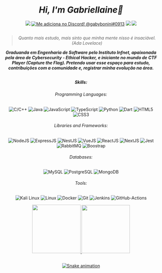   **<h1 align="center">*Hi, I'm Gabriellaine👋*</h1>**

  <div align="center">
  <a href="https://instagram.com/gabybonini_" target="_blank"><img src="https://img.shields.io/badge/-Instagram-%23E4405F?style=for-the-badge&logo=instagram&logoColor=white&style=flat" target="_blank"></a>
 <a href="https://discord.com/channels/gabybonini#0913" target="_blank"><img title="Me adiciona no Discord! @gabybonini#0913" src="https://img.shields.io/badge/Discord-7289DA?style=for-the-badge&logo=discord&logoColor=white&style=flat" target="_blank"></a> 
 <a href = "mailto:gabriellainearbonini@gmail.com"><img src="https://img.shields.io/badge/-Gmail-%23333?style=for-the-badge&logo=gmail&logoColor=white&style=flat" target="_blank"></a>
 <a href="https://www.linkedin.com/in/gabriellaine-bonini-/" target="_blank"><img src="https://img.shields.io/badge/-LinkedIn-%230077B5?style=for-the-badge&logo=linkedin&logoColor=white&style=flat" target="_blank"></a> 
 
##
> *Quanto mais estudo, mais sinto que minha mente nisso é insaciável. (Ada Lovelace)*

**<a> *Graduanda em Engenharia de Software pelo Instituto Infnet, apaixonada pela área de Cybersecurity - Ethical Hacker, e iniciante no mundo de CTF Player (Capture the Flag).
  Pretendo usar esse espaço para estudo, contribuições com a comunidade e, registrar minha evolução na área.* </a>**
##

##### Skills:
###### Programming Languages:
 ![C/C++](https://img.shields.io/badge/-C/C++-00599C?logo=c&logoColor=white&style=flat)
 ![Java](https://img.shields.io/badge/-Java-007396?logo=Java&logoColor=white&style=flat)
 ![JavaScript](https://img.shields.io/badge/-JavaScript-F7DF1E?logo=javascript&logoColor=white&style=flat)
 ![TypeScript](https://img.shields.io/badge/-TypeScript-3178C6?logo=typescript&logoColor=white&style=flat)
 ![Python](https://img.shields.io/badge/-Python-blue?logo=Python&logoColor=white&style=flat)
 ![Dart](https://img.shields.io/badge/Dart-0175C2?logo=dart&logoColor=white&style=flat)
 ![HTML5](https://img.shields.io/badge/-HTML5-E34F26?logo=html5&logoColor=white&style=flat)
 ![CSS3](https://img.shields.io/badge/-CSS3-1572B6?logo=CSS3&logoColor=white&style=flat)


###### Libraries and Frameworks:
![NodeJS](https://img.shields.io/badge/-NodeJS-339933?logo=node.js&logoColor=white&style=flat)
![ExpressJS](https://img.shields.io/badge/-ExpressJS-000000?logo=express&logoColor=white&style=flat)
![NestJS](https://img.shields.io/badge/-NestJS-E0234E?logo=NestJS&logoColor=white&style=flat)
![VueJS](https://img.shields.io/badge/Vue.js-35495E?style=for-the-badge&logo=vuedotjs&logoColor=4FC08Dwhite&style=flat)
![ReactJS](https://img.shields.io/badge/-ReactJS-61dafb?logo=react&logoColor=white&style=flat)
![NextJS](https://img.shields.io/badge/-NextJS-000000?logo=next.js&logoColor=white&style=flat) 
![Jest](https://img.shields.io/badge/-Jest-C21325?logo=jest&logoColor=white&style=flat)
![RabbitMQ](https://img.shields.io/badge/-RabbitMQ-FF6600?logo=RabbitMQ&logoColor=white&style=flat)
![Boostrap](https://img.shields.io/badge/-Boostrap-7952B3?logo=bootstrap&logoColor=white&style=flat)


###### Databases:
![MySQL](https://img.shields.io/badge/-MySQL-4479A1?logo=mysql&logoColor=white&style=flat) 
![PostgreSQL](https://img.shields.io/badge/-PostgreSQL-336791?logo=postgresql&logoColor=white&style=flat)
![MongoDB](https://img.shields.io/badge/-MongoDB-47A248?logo=MongoDB&logoColor=white&style=flat)

###### Tools:
![Kali Linux](https://img.shields.io/badge/Kali_Linux-557C94?logo=kali-linux&logoColor=white&style=flat)
![Linux](https://img.shields.io/badge/Linux-FCC624?logo=linux&logoColor=black&style=flat)
![Docker](https://img.shields.io/badge/-Docker-2496ED?logo=docker&logoColor=white&style=flat) 
![Git](https://img.shields.io/badge/-Git-F05032?logo=git&logoColor=white&style=flat)
![Jenkins](https://img.shields.io/badge/-Jenkins-D24939?logo=jenkins&logoColor=white&style=flat)
![GitHub-Actions](https://img.shields.io/badge/-GitHub%20Actions-2088FF?logo=GitHub-Actions&logoColor=white&style=flat)


<div align="center"> 
  <a href="https://github.com/gabybonini">
  <img height="160em" src="https://github-readme-stats.vercel.app/api/top-langs/?username=gabybonini&layout=compact&langs_count=16&theme=radical"/>
  <img height="159em" src="https://github-readme-stats.vercel.app/api?username=gabybonini&show_icons=true&theme=radical&include_all_commits=true&count_private=true"/> 

   ##

  ![Snake animation](https://github.com/gabybonini/gabybonini/blob/output/github-contribution-grid-snake.svg)
 
</div>
